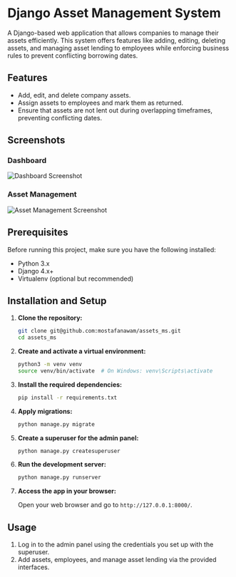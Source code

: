 # Django Asset Management System

A Django-based web application that allows companies to manage their assets efficiently. This system offers features like adding, editing, deleting assets, and managing asset lending to employees while enforcing business rules to prevent conflicting borrowing dates.

## Features
- Add, edit, and delete company assets.
- Assign assets to employees and mark them as returned.
- Ensure that assets are not lent out during overlapping timeframes, preventing conflicting dates.

## Screenshots

### Dashboard
![Dashboard Screenshot](path/to/screenshot1.png)

### Asset Management
![Asset Management Screenshot](path/to/screenshot2.png)

## Prerequisites

Before running this project, make sure you have the following installed:
- Python 3.x
- Django 4.x+
- Virtualenv (optional but recommended)

## Installation and Setup

1. **Clone the repository:**

    ```bash
    git clone git@github.com:mostafanawam/assets_ms.git
    cd assets_ms
    ```

2. **Create and activate a virtual environment:**

    ```bash
    python3 -m venv venv
    source venv/bin/activate  # On Windows: venv\Scripts\activate
    ```

3. **Install the required dependencies:**

    ```bash
    pip install -r requirements.txt
    ```


4. **Apply migrations:**

    ```bash
    python manage.py migrate
    ```

5. **Create a superuser for the admin panel:**

    ```bash
    python manage.py createsuperuser
    ```

6. **Run the development server:**

    ```bash
    python manage.py runserver
    ```

7. **Access the app in your browser:**

    Open your web browser and go to `http://127.0.0.1:8000/`.

## Usage

1. Log in to the admin panel using the credentials you set up with the superuser.
2. Add assets, employees, and manage asset lending via the provided interfaces.

<!-- ## Environment Variables

For sensitive settings (like database passwords or secret keys), use a `.env` file in the project root. You can copy the `.env.example` file and update it:

```bash
cp .env.example .env -->
